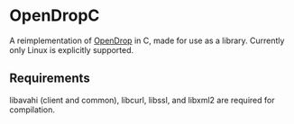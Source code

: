 # OpenDropC

A reimplementation of [OpenDrop](https://github.com/seemoo-lab/opendrop) in C, made for use as a library. Currently only Linux is explicitly supported.

## Requirements

libavahi (client and common), libcurl, libssl, and libxml2 are required for compilation.